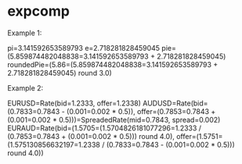 # expcomp

Example 1:

pi=3.141592653589793
e=2.718281828459045
pie=(5.859874482048838=3.141592653589793 + 2.718281828459045)
roundedPie=(5.86=(5.859874482048838=3.141592653589793 + 2.718281828459045) round 3.0)

Example 2:

EURUSD=Rate(bid=1.2333, offer=1.2338)
AUDUSD=Rate(bid=(0.7833=0.7843 - (0.001=0.002 * 0.5)), offer=(0.7853=0.7843 + (0.001=0.002 * 0.5)))=SpreadedRate(mid=0.7843, spread=0.002)
EURAUD=Rate(bid=(1.5705=(1.5704826181077296=1.2333 / (0.7853=0.7843 + (0.001=0.002 * 0.5))) round 4.0), offer=(1.5751=(1.575130856632197=1.2338 / (0.7833=0.7843 - (0.001=0.002 * 0.5))) round 4.0))
